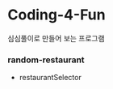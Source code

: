 # Coding-4-Fun

심심풀이로 만들어 보는 프로그램

### random-restaurant

- restaurantSelector
<!--
<details><summary>Restaurant Selector</summary>
    <p>

    #### yes, even hidden code blocks!

    ```python
    print("hello world!")
    ```

    </p>
</details>-->